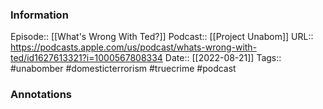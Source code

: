 ### Information

Episode:: [[What's Wrong With Ted?]]
Podcast:: [[Project Unabom]]
URL:: https://podcasts.apple.com/us/podcast/whats-wrong-with-ted/id1627613321?i=1000567808334
Date:: [[2022-08-21]]
Tags:: #unabomber #domesticterrorism #truecrime 
#podcast


### Annotations

